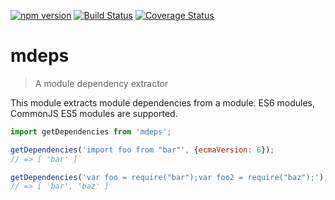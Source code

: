 [![npm version](https://badge.fury.io/js/mresolve.svg)](http://badge.fury.io/js/mdeps)
[![Build Status](https://travis-ci.org/troch/mresolve.svg)](https://travis-ci.org/troch/mdeps?branch=master)
[![Coverage Status](https://coveralls.io/repos/troch/mresolve/badge.svg?branch=master&service=github)](https://coveralls.io/github/troch/mdeps?branch=master)

# mdeps

> A module dependency extractor

This module extracts module dependencies from a module. ES6 modules, CommonJS ES5 modules are supported.

```javascript
import getDependencies from 'mdeps';

getDependencies('import foo from "bar"', {ecmaVersion: 6});
// => [ 'bar' ]

getDependencies('var foo = require("bar");var foo2 = require("baz");');
// => [ 'bar', 'baz' ]
```
